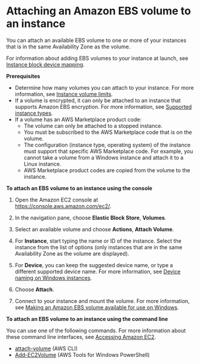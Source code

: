 # Attaching an Amazon EBS volume to an instance<a name="ebs-attaching-volume"></a>

You can attach an available EBS volume to one or more of your instances that is in the same Availability Zone as the volume\.

For information about adding EBS volumes to your instance at launch, see [Instance block device mapping](block-device-mapping-concepts.md#instance-block-device-mapping)\.

**Prerequisites**
+ Determine how many volumes you can attach to your instance\. For more information, see [Instance volume limits](volume_limits.md)\.
+ If a volume is encrypted, it can only be attached to an instance that supports Amazon EBS encryption\. For more information, see [Supported instance types](EBSEncryption.md#EBSEncryption_supported_instances)\.
+ If a volume has an AWS Marketplace product code:
  + The volume can only be attached to a stopped instance\.
  + You must be subscribed to the AWS Marketplace code that is on the volume\.
  + The configuration \(instance type, operating system\) of the instance must support that specific AWS Marketplace code\. For example, you cannot take a volume from a Windows instance and attach it to a Linux instance\.
  + AWS Marketplace product codes are copied from the volume to the instance\.

**To attach an EBS volume to an instance using the console**

1. Open the Amazon EC2 console at [https://console\.aws\.amazon\.com/ec2/](https://console.aws.amazon.com/ec2/)\.

1. In the navigation pane, choose **Elastic Block Store**, **Volumes**\.

1. Select an available volume and choose **Actions**, **Attach Volume**\.

1. For **Instance**, start typing the name or ID of the instance\. Select the instance from the list of options \(only instances that are in the same Availability Zone as the volume are displayed\)\.

1. For **Device**, you can keep the suggested device name, or type a different supported device name\. For more information, see [Device naming on Windows instances](device_naming.md)\.

1. Choose **Attach**\.

1. Connect to your instance and mount the volume\. For more information, see [Making an Amazon EBS volume available for use on Windows](ebs-using-volumes.md)\.

**To attach an EBS volume to an instance using the command line**

You can use one of the following commands\. For more information about these command line interfaces, see [Accessing Amazon EC2](concepts.md#access-ec2)\.
+ [attach\-volume](https://docs.aws.amazon.com/cli/latest/reference/ec2/attach-volume.html) \(AWS CLI\)
+ [Add\-EC2Volume](https://docs.aws.amazon.com/powershell/latest/reference/items/Add-EC2Volume.html) \(AWS Tools for Windows PowerShell\)